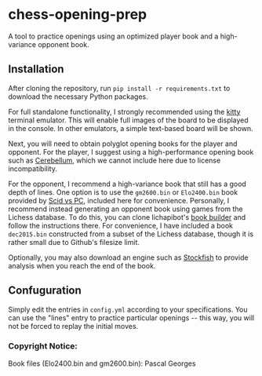# chess-opening-prep
A tool to practice openings using an optimized player book and a high-variance opponent book.

## Installation
After cloning the repository, run `pip install -r requirements.txt` to download the necessary Python packages.

For full standalone functionality, I strongly recommended using the [kitty](https://sw.kovidgoyal.net/kitty/) terminal emulator. This will enable full images of the board to be displayed in the console. In other emulators, a simple text-based board will be shown.

Next, you will need to obtain polyglot opening books for the player and opponent. For the player, I suggest using a high-performance opening book such as [Cerebellum](https://www.zipproth.de/Brainfish/download/), which we cannot include here due to license incompatibility.

For the opponent, I recommend a high-variance book that still has a good depth of lines. One option is to use the `gm2600.bin` or `Elo2400.bin` book provided by [Scid vs PC](http://scidvspc.sourceforge.net/), included here for convenience. Personally, I recommend instead generating an opponent book using games from the Lichess database. To do this, you can clone lichapibot's [book builder](https://github.com/lichapibot/lichess-bot) and follow the instructions there. For convenience, I have included a book `dec2015.bin` constructed from a subset of the Lichess database, though it is rather small due to Github's filesize limit.

Optionally, you may also download an engine such as [Stockfish](https://stockfishchess.org/) to provide analysis when you reach the end of the book.

## Confuguration
Simply edit the entries in `config.yml` according to your specifications. You can use the "lines" entry to practice particular openings -- this way, you will not be forced to replay the initial moves.

### Copyright Notice:
Book files (Elo2400.bin and gm2600.bin): Pascal Georges
